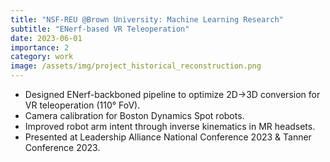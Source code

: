 ```yaml
---
title: "NSF-REU @Brown University: Machine Learning Research"
subtitle: "ENerf-based VR Teleoperation"
date: 2023-06-01
importance: 2
category: work
image: /assets/img/project_historical_reconstruction.png
---
```

- Designed ENerf-backboned pipeline to optimize 2D→3D conversion for VR teleoperation (110° FoV).
- Camera calibration for Boston Dynamics Spot robots.
- Improved robot arm intent through inverse kinematics in MR headsets.
- Presented at Leadership Alliance National Conference 2023 & Tanner Conference 2023.

